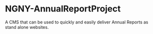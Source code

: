 # NGNY-AnnualReportProject
A CMS that can be used to quickly and easily deliver Annual Reports as stand alone websites.

